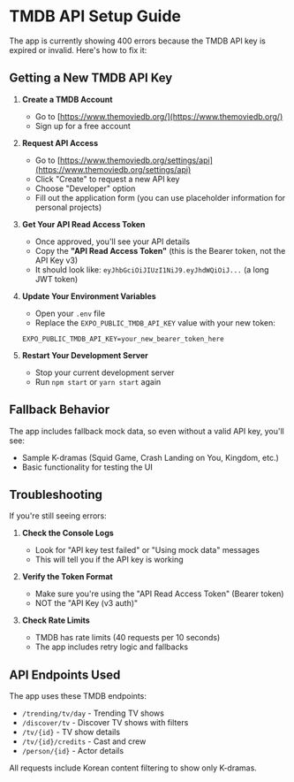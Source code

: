 # TMDB API Setup Guide

The app is currently showing 400 errors because the TMDB API key is expired or invalid. Here's how to fix it:

## Getting a New TMDB API Key

1. **Create a TMDB Account**
   - Go to [https://www.themoviedb.org/](https://www.themoviedb.org/)
   - Sign up for a free account

2. **Request API Access**
   - Go to [https://www.themoviedb.org/settings/api](https://www.themoviedb.org/settings/api)
   - Click "Create" to request a new API key
   - Choose "Developer" option
   - Fill out the application form (you can use placeholder information for personal projects)

3. **Get Your API Read Access Token**
   - Once approved, you'll see your API details
   - Copy the **"API Read Access Token"** (this is the Bearer token, not the API Key v3)
   - It should look like: `eyJhbGciOiJIUzI1NiJ9.eyJhdWQiOiJ...` (a long JWT token)

4. **Update Your Environment Variables**
   - Open your `.env` file
   - Replace the `EXPO_PUBLIC_TMDB_API_KEY` value with your new token:
   ```
   EXPO_PUBLIC_TMDB_API_KEY=your_new_bearer_token_here
   ```

5. **Restart Your Development Server**
   - Stop your current development server
   - Run `npm start` or `yarn start` again

## Fallback Behavior

The app includes fallback mock data, so even without a valid API key, you'll see:
- Sample K-dramas (Squid Game, Crash Landing on You, Kingdom, etc.)
- Basic functionality for testing the UI

## Troubleshooting

If you're still seeing errors:

1. **Check the Console Logs**
   - Look for "API key test failed" or "Using mock data" messages
   - This will tell you if the API key is working

2. **Verify the Token Format**
   - Make sure you're using the "API Read Access Token" (Bearer token)
   - NOT the "API Key (v3 auth)" 

3. **Check Rate Limits**
   - TMDB has rate limits (40 requests per 10 seconds)
   - The app includes retry logic and fallbacks

## API Endpoints Used

The app uses these TMDB endpoints:
- `/trending/tv/day` - Trending TV shows
- `/discover/tv` - Discover TV shows with filters
- `/tv/{id}` - TV show details
- `/tv/{id}/credits` - Cast and crew
- `/person/{id}` - Actor details

All requests include Korean content filtering to show only K-dramas.